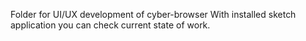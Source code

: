 Folder for UI/UX development of cyber-browser
With installed sketch application you can check current state of work.
